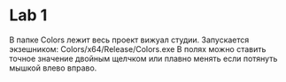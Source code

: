 # Lab 1
  В папке Colors лежит весь проект вижуал студии. Запускается экзешником: Colors/x64/Release/Colors.exe
  В полях можно ставить точное значение двойным щелчком или плавно менять если потянуть мышкой влево вправо.
